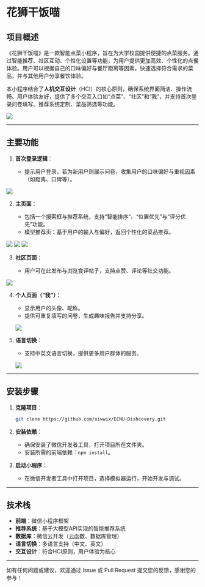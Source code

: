 # 花狮干饭喵

## 项目概述

《花狮干饭喵》是一款智能点菜小程序，旨在为大学校园提供便捷的点菜服务。通过智能推荐、社区互动、个性化设置等功能，为用户提供更加高效、个性化的点餐体验。用户可以根据自己的口味偏好与餐厅距离等因素，快速选择符合需求的菜品，并与其他用户分享餐饮体验。

本小程序结合了**人机交互设计**（HCI）的核心原则，确保系统界面简洁、操作流畅、用户体验友好，提供了多个交互入口如“点菜”、“社区”和“我”，并支持首次登录问卷填写、推荐系统定制、菜品筛选等功能。

![](./pictures/index.png)

---

## 主要功能

1. **首次登录逻辑**：

   * 提示用户登录，若为新用户则展示问卷，收集用户的口味偏好与重视因素（如距离、口碑等）。
  
  ![](./pictures/welcome.png)

2. **主页面**：

   * 包括一个搜索框与推荐系统，支持“智能排序”、“位置优先”与“评分优先”功能。
   * 模型推荐页：基于用户的输入与偏好，返回个性化的菜品推荐。

![](./pictures/index.png)
![](./pictures/check.png)
![](./pictures/detail.png)

3. **社区页面**：

   * 用户可在此发布与浏览食评帖子，支持点赞、评论等社交功能。
   
![](./pictures/community.png)

4. **个人页面（“我”）**：

   * 显示用户的头像、昵称。
   * 提供可重复填写的问卷，生成趣味报告并支持分享。

   ![](./pictures/report.png)

5. **语言切换**：

   * 支持中英文语言切换，提供更多用户群体的服务。

    ![](./pictures/en.png)

---

## 安装步骤

1. **克隆项目**：

   ```bash
   git clone https://github.com/xiwwix/ECNU-Dishcovery.git
   ```

2. **安装依赖**：

   * 确保安装了微信开发者工具，打开项目所在文件夹。
   * 安装所需的前端依赖：`npm install`。

3. **启动小程序**：

   * 在微信开发者工具中打开项目，选择模拟器运行，开始开发与调试。

---

## 技术栈

* **前端**：微信小程序框架
* **推荐系统**：基于大模型API实现的智能推荐系统
* **数据库**：微信云开发（云函数、数据库管理）
* **语言切换**：多语言支持（中文、英文）
* **交互设计**：符合HCI原则，用户体验为核心

---


如有任何问题或建议，欢迎通过 Issue 或 Pull Request 提交您的反馈，感谢您的参与！
